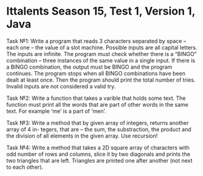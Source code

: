 # Ittalents Season 15, Test 1, Version 1, Java
Task №1: Write a program that reads 3 characters separated by space – each one – the value of a slot machine. Possible inputs are all capital letters. The inputs are infinite. The program must check whether there is a “BINGO” combination – three instances of the same value in a single input. If there is a BINGO combination, the output must be BINGO and the program continues. The program stops when all BINGO combinations have been dealt at least once. Then the program should print the total number of tries. Invalid inputs are not considered a valid try.


Task №2: Write a function that takes a varible that holds some text. The function must print all the words that are part of other words in the same text. For example ‘me’ is a part of ‘men’.


Task №3: Write a method that by given array of integers, returns another array of 4 in- tegers, that are – the sum, the substraction, the product and the division of all elements in the given array. Use recursion!


Task №4: Write a method that takes a 2D square array of characters with odd number of rows and columns, slice it by two diagonals and prints the two triangles that are left. Triangles are printed one after another (not next to each other).
